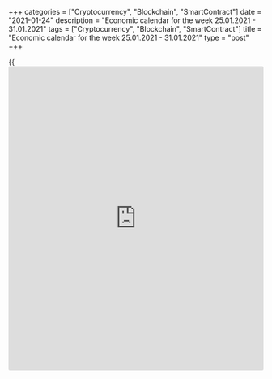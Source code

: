 +++
categories = ["Cryptocurrency", "Blockchain", "SmartContract"]
date = "2021-01-24"
description = "Economic calendar for the week 25.01.2021 - 31.01.2021"
tags = ["Cryptocurrency", "Blockchain", "SmartContract"]
title = "Economic calendar for the week 25.01.2021 - 31.01.2021"
type = "post"
+++

{{<iframe id="large-banner" src="https://www.bounty.group/#slide=4.0" width="100%" height="600" scrolling="no" style="border: 0px solid rgb(216, 221, 230); border-radius: 3px;">}}

2021-01-24

2021-01-24

Economic [calendar](https://www.fintechee.com/web-trader/) for the week 25.01.2021 – 31.01.2021Jana Kane

##  **Review of the main events of the Forex economic [calendar](https://www.fintechee.com/web-trader/) for the
next trading week (25.01.2021 – 31.01.2021)**

 **Trading on key Forex [news](https://www.letsplayfx.com/blog/forex-news-website/): next week we are expecting the publication
of important macro statistics from the UK, Australia, US, Germany, as
well as the results of the Fed meeting on monetary [policy](https://www.fintechee.com/policy/) issues.**

The dollar dropped last week and the major American stock indexes
finished it with a decent gain despite the decline at the end of the
week. The NASDAQ100 index rose by 4.5% last week, and  S&P 500 - by 2%.

Investors are generally optimistic and stocks are looking for further
gains, given the position of the world's largest central banks,
including the Fed and the US government, to further support the economy
amid the ongoing coronavirus pandemic. Expectations of a successful
vaccination and an early victory over the virus also help maintain
[investor](https://www.fintechee.com/tutorial-for-forex-trading/investor-mode/) optimism and put pressure on a safe dollar.

Market participants also suggest that in the near future, the White
House may announce new additional measures after the adoption of the
$1.9 trillion bailout program.

Next week, financial market participants will pay attention to the
publication of important macro statistics from the UK, Australia, US,
Germany, however, their focus will be on the Fed meeting and the
publication of its decision on rates.

 **Traders should pay attention to the publication of the following
macro indicators:**

 ***during the coming week, new events may be added to the [calendar](https://www.fintechee.com/web-trader/) and
/ or some scheduled events may be canceled**

 ****GMT time**

###  **Monday, January 25**

###  **23:50 JPY Bank of Japan Monetary Policy Committee Meeting**

As a result of the meeting last week, the Bank of Japan decided to keep
the key interest rate at -0.1%. The target level of yield on 10-year
government bonds was also left unchanged at zero. The Central Bank also
decided to extend the financing program for one year. "It is still too
early to discuss winding down the massive monetary stimulus program,"
said the Bank of Japan Governor Haruhiko Kuroda during a press
conference that followed, adding traditionally that the bank's
management "would not hesitate to soften [policy](https://www.fintechee.com/policy/) again if necessary." At
this meeting, the Monetary Policy Committee of the Bank of Japan will
once again summarize the results of the last week's meeting of the Bank,
analyze the economic situation in Japan and give indications on possible
further prospects for the Bank of Japan's financial [policy](https://www.fintechee.com/policy/). If the tone
of the minutes of the meeting indicates the firmness of the intentions
of the Bank of Japan regarding monetary [policy](https://www.fintechee.com/policy/) in the country, it will
negatively affect the Japanese stock market and strengthen the yen.
Conversely, mild rhetoric about the bank's monetary [policy](https://www.fintechee.com/policy/) prospects
will help weaken the yen and boost the Japanese stock market.

###  **Tuesday, January 26**

###  **07:00 GBP Report on the average wages of British citizens for the
last 3 months. Unemployment rate**

On a monthly basis, the UK Office for National Statistics (ONS)
publishes a report on the average wages covering the last 3 months, with
and without bonuses.

This report is a key short-term indicator of the dynamics of changes in
the level of wages of employees in the UK. Earnings growth is positive
for the GBP, while a low value is negative. Forecast: January report
suggests that average wages with bonuses increased over the last
calculated 3 months (September-November) by +2.8% (against +2.7%, +1.3%,
+0.1% , -1.0%, -1.2%, -0.3%, +1.0%, +2.4%, +2.8%, +3.1%, +2.9%, +3.2%,
+3.2% in previous periods); without bonuses - increased by +2.6%
(against +2.8%, +1.9%, +0.9%, +0.2%, -0.2%, +0.7%, +1.7%, +2.7%, +2.9%,
+3.1%, +3.2%, +3.4%, +3.5% in previous periods). The expected data is
still below average. If the data turns out to be better than forecast,
the pound is likely to strengthen in the foreign exchange market in the
short term. The data worse than the forecast will negatively affect the
pound.

Also at this time, the office publishes data on unemployment in the UK.
It is expected that in the 3 months from September to November,
unemployment was at 5.1% (against 4.9%, 4.8%, 4.5%, 4.3%, 3.9%, 3.9%,
3.9%, 3.9%, 4.0%, 3.9% and 3.8% in previous periods). Since 2012, the UK
unemployment rate has declined steadily (from 8.0% in September 2012).
This is a positive factor for the pound, while unemployment growth is a
negative factor.

If the data from the UK labor market turn out to be worse than the
forecast and / or the previous value, the pound will be under pressure.

In any case, at the time of the publication of data from the British
labor market, an increase in volatility in the pound quotes and on the
London Stock Exchange is expected.

###  **Wednesday, January 27**

###  **00:30 AUD RBA core inflation index using the trimmed mean method
(for the 4th quarter). Consumer Price Index (Q4)**

This indicator is published by the RBA and the Australian Bureau of
Statistics. It reflects the dynamics of retail prices of goods and
services included in the consumer basket. The trimmed mean method takes
into account the weighted average kernel, the central 70% of the index
components. Previous index values: +0.4% (+0.7% in annual [terms](https://www.fintechee.com/terms/)), -0.1%
(+1.2% in annual [terms](https://www.fintechee.com/terms/)) in the 2nd quarter, +0.5% (+1.8% YoY) in Q1
2020. According to the forecast, the indicator for the 4th quarter of
2020 is expected to be +0.4% (+1.2% in annual [terms](https://www.fintechee.com/terms/)). If the value of
the indicator coincides with the forecast or turns out to be worse than
it, it is likely to negatively affect the AUD. The data indicate low
inflationary pressures in the country. The growth of the indicator
should have a positive effect on the AUD in the short term.

The Consumer Price Inflation Index (CPI) published by the RBA and the
Australian Bureau of Statistics measures the dynamics of retail prices
for goods and services in Australia. CPI is the most significant
indicator of inflation and changes in consumer preferences. A high
reading is positive for the AUD, while a low reading is negative.
Previous values ​​of the indicator: +1.6% (0.7% in annual [terms](https://www.fintechee.com/terms/)), -1.9%
(-0.3% in annual [terms](https://www.fintechee.com/terms/)) in the 2nd quarter, +0.3% (+2.2 % in annual
[terms](https://www.fintechee.com/terms/)) in the 1st quarter of 2020. According to the forecast, it is
expected that the value of the indicator for the 4th quarter of 2020
will be +0.7% (+0.7% in annual [terms](https://www.fintechee.com/terms/)). The expected positive reading is
likely to also have a positive effect on the AUD. If the value of the
indicator turns out to be worse than the forecast, it is likely to put
pressure on the AUD.

###  **13:30 USD Durable goods orders. Capital goods orders (ex defense
and aviation)**

This indicator reflects the value of orders received by manufacturers of
durable goods and capital goods (capital goods are durable commodities
used to produce durable goods and services) involving large investments.
Commodities produced in the defense and aviation sectors of the US
economy are not included in this indicator. A strong result strengthens
the USD. Previous values ​​of the indicator “orders for durable goods”:
+1.0% in November, +1.9% in September, +0.5% in August, +11.7% in July,
+7.7% in June , +15.0% in May, -18.3% in April, -16.7% in March, +2.0%
in February, -0.2% in January.

Previous values ​​of the indicator "orders for capital goods excluding
defense and aviation": +0.5% in November, +1.0% in September, +1.9% in
August, +2.5% in July, +4.3% in June, +1.5% in May, -6.6% in April,
-1.3% in March, -0.6% in February, +0.9% in January.

In theory, the relative growth of the indicator has a positive effect on
the dollar; the market reaction to its negative value may be negative
for the dollar in the short term. Data worse than the previous value
will also negatively affect the dollar quotes.

Forecast for December: +1.0% (orders for durable goods), +0.4% (orders
for capital goods excluding defense and aviation).

It looks like the growth of indicators has stalled again after their
recovery in previous months from a strong drop in March and April, which
may negatively affect the dollar quotes. The slightly better-than-
expected data is also unlikely to have a long-term positive impact on
the dollar.

###  **19:00 USD The Fed's decision on interest rate. The Fed's comments
on monetary [policy](https://www.fintechee.com/policy/). FOMC Press Conference**

Following two meetings in March, the Fed sharply cut its interest rate
(to 0.25% from 1.75% in February), and also announced the allocation of
$700 billion for the purchase of US government bonds and mortgage-backed
securities. Subsequently, the Fed has repeatedly announced additional
measures to support the US economy and inject cheap liquidity into the
financial system. Usually, with the easing of monetary [policy](https://www.fintechee.com/policy/), the
national currency becomes cheaper and its quotations go down.

In recent months, the dollar has been declining as [investor](https://www.fintechee.com/tutorial-for-forex-trading/investor-mode/)s withdrew
funds from defensive assets, buying more risky and profitable assets of
the stock market, which continued to grow despite the threat of a second
wave of the coronavirus epidemic and the associated economic slowdown.
The role of the dollar as a defensive asset was also declining.

The rate is widely expected to remain at 0.25% at this meeting.
Nevertheless, during the period of publication of the decision on the
rate, volatility may sharply grow throughout the financial market,
primarily in the American stock market and in the dollar quotes,
especially if the decision on the rate differs from the forecast or the
Fed leaders make unexpected statements.

Powell's comments may affect both short-term and long-term USD trading.
A more hawkish stance on the Fed's monetary [policy](https://www.fintechee.com/policy/) is seen as positive
and strengthening the US dollar, while a more cautious position is seen
as negative for the USD. Investors are eager to hear Powell's views on
the Fed's future plans for this year.

The press conference of the US Federal Open Market Committee lasts about
an hour. The first part includes the reading of the the ruling, followed
by a series of questions and answers that can increase market
volatility. Any hints by Powell about the possibility of a change in the
current monetary [policy](https://www.fintechee.com/policy/) will cause an increase in volatility in the
dollar quotes and in the American stock market.

###  **Thursday, January 28**

###  **13:00 EUR Harmonized Index of Consumer Prices (HICP) in Germany
(preliminary release)**

This index is published by the EU Statistics Office and is calculated on
the basis of a statistical method agreed between all EU countries. It is
an indicator for assessing inflation and is used by the Governing
Council of the ECB to assess the level of price stability. A positive
result strengthens the EUR, a negative one weakens it.

In May, the HICP index (in annual [terms](https://www.fintechee.com/terms/)) increased by +0.5%, in June by
+0.8%, in July - by 0%, in December it decreased by -0.7%. Preliminary
forecast for January: +0.5%. If the data turn out to be better than the
forecast, the euro may strengthen in the short term. The growth of the
indicator is a positive factor for the euro. The data indicate that
inflationary pressures are still low in Germany. The data is worse than
the forecast and the previous value will negatively affect the euro.

###  **13:30 USD Annual GDP of the US for the 4th quarter (preliminary
estimate)**

GDP data is one of the key indicators (along with data on the labor
market and inflation) for the Fed in [terms](https://www.fintechee.com/terms/) of its monetary [policy](https://www.fintechee.com/policy/).
Strong result strengthens US dollar; weak GDP report negatively affects
the US dollar. In the previous 3rd quarter, GDP grew by +33.4% after
falling by -31.4% in the 2nd quarter and by -5.0% in the 1st quarter of
2020.

If the data point to another decline in GDP in the 4th quarter, the
dollar will be under pressure. The positive data on GDP will support the
dollar and the American stock indices, although they are already mostly
priced in. Preliminary forecast for Q4 2020: +3.9%.

###  **Friday, January 29**

###  **09:00 EUR Germany's GDP for the 4th quarter (preliminary
release)**

GDP is considered the most important indicator of the overall health of
the economy. The growing trend in the GDP indicator is considered
positive for the national currency. The German economy is the locomotive
of the entire European economy. A high value of GDP is considered a
positive factor for the EUR, while a low one is considered negative.

The growth of the European and German economies slowed sharply in 2019,
and in 2020 the European economy has already entered a recession
according to many indicators. Although the Brexit problem is finally
resolved, the risk of negative impact on the economy of the consequences
of the coronavirus pandemic has been added to the internal political
risks in Europe.

If the GDP data turn out to be weaker than the forecast, it will put
downward pressure on the euro. Better-than-expected data may strengthen
the euro.

Forecast: German GDP grew by +8.5% in the 4th quarter of 2020.

## Price chart of EURUSD in real time mode

The content of this article reflects the author’s opinion and does not
necessarily reflect the official position of LiteForex. The material
published on this page is provided for informational purposes only and
should not be considered as the provision of investment advice for the
purposes of Directive 2004/39/EC.

Rate this article:

{{value}}

( {{count}} {{title}} )